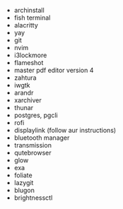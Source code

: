 - archinstall
- fish terminal
- alacritty
- yay
- git
- nvim
- i3lockmore
- flameshot
- master pdf editor version 4
- zahtura
- iwgtk
- arandr
- xarchiver
- thunar
- postgres, pgcli
- rofi
- displaylink (follow aur instructions)
- bluetooth manager
- transmission
- qutebrowser
- glow
- exa
- foliate
- lazygit
- blugon
- brightnessctl
